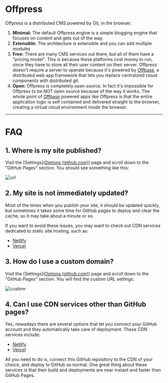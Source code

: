 # Offpress

Offpress is a distributed CMS powered by Git, in the browser.

1. **Minimal:** The default Offpress engine is a simple blogging engine that focuses on content and gets out of the way.
2. **Extensible:** The architecture is extensible and you can add multiple modules
3. **Free:** There are many CMS services out there, but all of them have a "pricing model". This is because these platforms cost money to run, since they have to store all their user content on their server. Offpress doesn't require a server to operate because it's powered by [Offbase](https://offbase.org), a distributed web app framework that lets you replace centralized cloud components with distributed git.
4. **Open:** Offpress is completely open source. In fact it's impossible for Offpress to be NOT open source because of the way it works. The whole point of [Offbase](https://offbase.org) powered apps like Offpress is that the entire application logic is self contained and delivered straight to the browser, creating a virtual cloud environment inside the browser.

---

# FAQ

## 1. Where is my site published?

Visit the [Settings]([Options (github.com)](https://github.com/fingertwiddler/test2/settings)) page and scroll down to the "GitHub Pages" section. You should see something like this:

![url](url.png)

## 2. My site is not immediately updated?

Most of the times when you publish your site, it should be updated quickly, but sometimes it takes some time for GitHub pages to deploy and clear the cache, so it may take about a minute or so.

If you want to avoid these issues, you may want to check out CDN services dedicated to static site hosting, such as:

- [Netlify](https://www.netlify.com/)
- [Vercel](https://vercel.com/)

## 3. How do I use a custom domain?

Visit the [Settings]([Options (github.com)](https://github.com/fingertwiddler/test2/settings)) page and scroll down to the "GitHub Pages" section. You will find the custom URL settings:

![custom](custom.png)

## 4. Can I use CDN services other than GitHub pages?

Yes, nowadays there are several options that let you connect your GitHub account and they automatically take care of deployment. These CDN services include:

- [Netlify](https://www.netlify.com/)
- [Vercel](https://vercel.com/)

All you need to do is, connect this GitHub repository to the CDN of your choice, and deploy to GitHub as normal. One great thing about these services is that their build and deployments are near instant and faster than GitHub Pages.
